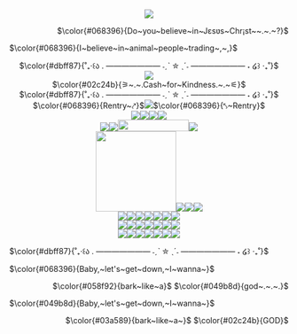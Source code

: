 <p align="center">
  <a href="https://visitcount.itsvg.in"> <br />
   <img src="https://visitcount.itsvg.in/api?id=maoooww&label=%E2%82%8A%CB%9A%E2%8A%B9%20%F0%90%82%AF&color=3&icon=9&pretty=false" /> <br />
    </a>
  <p align="right">
 $\color{#068396}{Do~you~believe~in~Jɛsʋs~Chr¡st~~.~.~?}$<br />
  <p align="left">
   $\color{#068396}{I~believe~in~animal~people~trading~,~,}$<br />
   <p align="center">
  $\color{#dbff87}{˚₊‧꒰ა . ——————— ˗ˏˋ ✮ ˎˊ˗ ——————— ˖ ໒꒱ ‧₊˚}$<br />
     
   </a>
   <image src="https://file.garden/ZlTvQTBYblwbIgy5/Jade%20Harley%20Graphic" /> <br />
   $\color{#02c24b}{⚞~.~.Cash~for~Kindness.~.~⚟}$<br />
   $\color{#dbff87}{˚₊‧꒰ა . ——————— ˗ˏˋ ✮ ˎˊ˗ ——————— ˖ ໒꒱ ‧₊˚}$<br />
    $\color{#068396}{Rentry~⤤}$<a href="https://rentry.co/silliestgirllever"><img src="https://file.garden/ZlTvQTBYblwbIgy5/irradiated%20meat"></a>$\color{#068396}{⤣~Rentry}$ <br />
     <image src="https://y2k.neocities.org/blinkiez/tumblr_inline_pcjgfgLB8k1vss73l_1280.gif" /><image src="https://y2k.neocities.org/blinkiez/tumblr_static_2t7sq9cajzokc0scswkc8go8w.gif" /><image src="https://y2k.neocities.org/blinkiez/1564055h9zarit76d.gif"/><image src="https://y2k.neocities.org/blinkiez/newbatch/Blinkie_144__site_.gif"/> <br />
<image src="https://blinkies.cafe/b/display/0046-leo.gif" /><image src="https://blinkies.cafe/b/display/0124-stars.gif" /><img src="https://file.garden/ZlTvQTBYblwbIgy5/Arospec%20blinkie" width="128" height="21"><image src="https://adriansblinkiecollection.neocities.org/z3.gif" /><br />
<img src="https://file.garden/ZlTvQTBYblwbIgy5/Awoooo%20blinkie" width="145"><img src="https://file.garden/ZlTvQTBYblwbIgy5/The%20Hoosiers%20Blinkies"><img src="https://file.garden/ZlTvQTBYblwbIgy5/Frutiger%20Metro%20Blinkie"><img src="https://file.garden/ZlTvQTBYblwbIgy5/Type%20O%20Neg%20Blinkie"><br />
<image src="https://file.garden/ZlTvQTBYblwbIgy5/two%20biting" /><image src="https://file.garden/ZlTvQTBYblwbIgy5/Annoying%20dog%20stamp" /><image src="https://file.garden/ZlTvQTBYblwbIgy5/in%20snow" /><image src="https://file.garden/ZlTvQTBYblwbIgy5/Jack%20Stauber" /><image src="https://file.garden/ZlTvQTBYblwbIgy5/Jade%20Harley%20Stamp" /><image src="https://file.garden/ZlTvQTBYblwbIgy5/juggalo%20%3Ap" /><image src="https://y2k.neocities.org/stamps2/stars_stamp_by_vcrbit-dbzdxlc.png" /> <br />
<img src="https://file.garden/ZlTvQTBYblwbIgy5/Saturn"><img src="https://shishka.neocities.org/shishka/img/stamps/38.png"><img src="https://file.garden/ZlTvQTBYblwbIgy5/0b220424.gif"><img src="https://file.garden/ZlTvQTBYblwbIgy5/Machine%20Girl%20stamp"><img src="https://file.garden/ZlTvQTBYblwbIgy5/Ghoulia%20Yelps%20Stamp"><img src="https://file.garden/ZlTvQTBYblwbIgy5/Goosebumps%20stamp"><img src="https://file.garden/ZlTvQTBYblwbIgy5/Wolf%20jaw%20stamp"><br />
<img src="https://file.garden/ZlTvQTBYblwbIgy5/Homestuck%20Emoticon%20Stamp"><img src="https://file.garden/ZlTvQTBYblwbIgy5/Drawing%20in%20Math%20class%20stamp"><img src="https://file.garden/ZlTvQTBYblwbIgy5/Frankie%20Stein%20Stamp"><img src="https://file.garden/ZlTvQTBYblwbIgy5/Nepeta%20%3A33%20Stamp"><img src="https://file.garden/ZlTvQTBYblwbIgy5/Maka%20Stamp"><img src="https://supplies.ju.mp/assets/images/gallery01/a7d03b9b_original.gif?v=6a50b904"><img src="https://file.garden/ZlTvQTBYblwbIgy5/Space">
  
$\color{#dbff87}{˚₊‧꒰ა . ——————— ˗ˏˋ ✮ ˎˊ˗ ——————— ˖ ໒꒱ ‧₊˚}$<br />
   <p align="left">
$\color{#068396}{Baby,~let's~get~down,~I~wanna~}$<br />
 <p align="right">
 $\color{#058f92}{bark~like~a}$ $\color{#049b8d}{god~.~.~.}$ <br />
    <p align="left">
$\color{#049b8d}{Baby,~let's~get~down,~I~wanna~}$<br />
 <p align="right">
 $\color{#03a589}{bark~like~a~}$ $\color{#02c24b}{GOD}$<br />
   <p align="center">
 </div>
